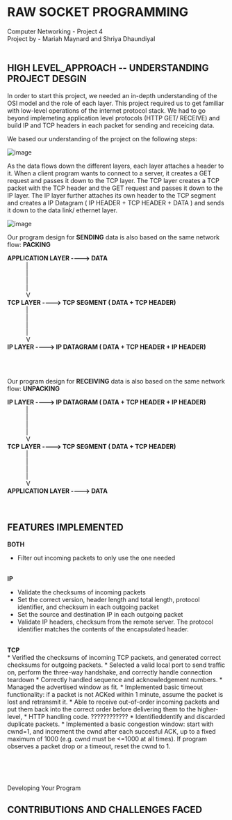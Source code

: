 # RAW SOCKET PROGRAMMING
Computer Networking - Project 4 <br>
Project by - Mariah Maynard and Shriya Dhaundiyal
<br>
<br>

## **HIGH LEVEL_APPROACH -- UNDERSTANDING PROJECT DESGIN**

In order to start this project, we needed an in-depth understanding of the OSI model and the role of each layer. 
This project required us to get familiar with low-level operations of the internet protocol stack. We had to go beyond implemeting application level protocols (HTTP GET/ RECEIVE) and build IP and TCP headers in each packet for sending and receicing data.

We based our understanding of the project on the following steps:

![image](https://user-images.githubusercontent.com/110204529/223234905-8aa8832b-09da-48c8-aa6f-6955c91509cd.png)

As the data flows down the different layers, each layer attaches a header to it. When a client program wants to connect to a server, it creates a GET request and passes it down to the TCP layer. The TCP layer creates a TCP packet with the TCP header and the GET request and passes it down to the IP layer. The IP layer further attaches its own header to the TCP segment and creates a IP Datagram ( IP HEADER + TCP HEADER + DATA ) and sends it down to the data link/ ethernet layer.

![image](https://user-images.githubusercontent.com/110204529/223235111-f7cedea4-3d6e-4dd2-b8ef-9a25460fcfe0.png)

Our program design for **SENDING** data is also based on the same network flow: **PACKING**

**APPLICATION LAYER ----> DATA**<br>
&nbsp;&nbsp;&nbsp;&nbsp;&nbsp;&nbsp;&nbsp;&nbsp;&nbsp;&nbsp;        |<br>
&nbsp;&nbsp;&nbsp;&nbsp;&nbsp;&nbsp;&nbsp;&nbsp;&nbsp;&nbsp;        |<br>
&nbsp;&nbsp;&nbsp;&nbsp;&nbsp;&nbsp;&nbsp;&nbsp;&nbsp;&nbsp;        |<br>
&nbsp;&nbsp;&nbsp;&nbsp;&nbsp;&nbsp;&nbsp;&nbsp;&nbsp;&nbsp;        |<br>
&nbsp;&nbsp;&nbsp;&nbsp;&nbsp;&nbsp;&nbsp;&nbsp;&nbsp;&nbsp;        V<br>
**TCP LAYER ----> TCP SEGMENT ( DATA + TCP HEADER)**<br>
&nbsp;&nbsp;&nbsp;&nbsp;&nbsp;&nbsp;&nbsp;&nbsp;&nbsp;&nbsp;       |<br>
&nbsp;&nbsp;&nbsp;&nbsp;&nbsp;&nbsp;&nbsp;&nbsp;&nbsp;&nbsp;       |<br>
&nbsp;&nbsp;&nbsp;&nbsp;&nbsp;&nbsp;&nbsp;&nbsp;&nbsp;&nbsp;       |<br>
&nbsp;&nbsp;&nbsp;&nbsp;&nbsp;&nbsp;&nbsp;&nbsp;&nbsp;&nbsp;       |<br>
&nbsp;&nbsp;&nbsp;&nbsp;&nbsp;&nbsp;&nbsp;&nbsp;&nbsp;&nbsp;       V<br>
**IP LAYER ----> IP DATAGRAM ( DATA + TCP HEADER + IP HEADER)**<br>

<br>
<br>

Our program design for **RECEIVING** data is also based on the same network flow: **UNPACKING**

**IP LAYER ----> IP DATAGRAM ( DATA + TCP HEADER + IP HEADER)**<br>
&nbsp;&nbsp;&nbsp;&nbsp;&nbsp;&nbsp;&nbsp;&nbsp;&nbsp;&nbsp;        |<br>
&nbsp;&nbsp;&nbsp;&nbsp;&nbsp;&nbsp;&nbsp;&nbsp;&nbsp;&nbsp;        |<br>
&nbsp;&nbsp;&nbsp;&nbsp;&nbsp;&nbsp;&nbsp;&nbsp;&nbsp;&nbsp;        |<br>
&nbsp;&nbsp;&nbsp;&nbsp;&nbsp;&nbsp;&nbsp;&nbsp;&nbsp;&nbsp;        |<br>
&nbsp;&nbsp;&nbsp;&nbsp;&nbsp;&nbsp;&nbsp;&nbsp;&nbsp;&nbsp;        V<br>
**TCP LAYER ----> TCP SEGMENT ( DATA + TCP HEADER)**<br>
&nbsp;&nbsp;&nbsp;&nbsp;&nbsp;&nbsp;&nbsp;&nbsp;&nbsp;&nbsp;        |<br>
&nbsp;&nbsp;&nbsp;&nbsp;&nbsp;&nbsp;&nbsp;&nbsp;&nbsp;&nbsp;       |<br>
&nbsp;&nbsp;&nbsp;&nbsp;&nbsp;&nbsp;&nbsp;&nbsp;&nbsp;&nbsp;       |<br>
&nbsp;&nbsp;&nbsp;&nbsp;&nbsp;&nbsp;&nbsp;&nbsp;&nbsp;&nbsp;       |<br>
&nbsp;&nbsp;&nbsp;&nbsp;&nbsp;&nbsp;&nbsp;&nbsp;&nbsp;&nbsp;       V<br>
**APPLICATION LAYER ----> DATA**<br>
<br>
<br>

## **FEATURES IMPLEMENTED**
**BOTH**<br>
    
* Filter out incoming packets to only use the one needed <br><br>
    
**IP** <br>
* Validate the checksums of incoming packets  
* Set the correct version, header length and total length, protocol identifier, and checksum in each outgoing packet
* Set the source and destination IP in each outgoing packet
* Validate IP headers, checksum from the remote server. The protocol identifier matches the contents of the encapsulated header. <br><br>
    
 **TCP** <br>
    * Verified the checksums of incoming TCP packets, and generated correct checksums for outgoing packets.
    * Selected a valid local port to send traffic on, perform the three-way handshake, and correctly handle connection teardown
    * Correctly handled sequence and acknowledgement numbers. 
    * Managed the advertised window as fit. 
    * Implemented basic timeout functionality: if a packet is not ACKed within 1 minute, assume the packet is lost and retransmit it. 
    * Able to receive out-of-order incoming packets and put them back into the correct order before delivering them to the higher-level, 
    * HTTP handling code. ???????????? 
    * Identifieddentify and discarded duplicate packets. 
    * Implemented a basic congestion window: start with cwnd=1, and increment the cwnd after each succesful ACK, up to a fixed maximum of 1000 (e.g. cwnd must be             <=1000 at all times). If program observes a packet drop or a timeout, reset the cwnd to 1.  <br><br>
    


<br>
<br>


Developing Your Program
## **CONTRIBUTIONS AND CHALLENGES FACED**
